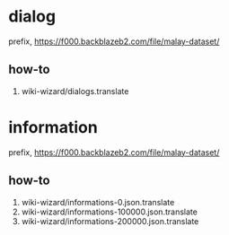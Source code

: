 # dialog

prefix, https://f000.backblazeb2.com/file/malay-dataset/

## how-to

1. wiki-wizard/dialogs.translate

# information

prefix, https://f000.backblazeb2.com/file/malay-dataset/

## how-to

1. wiki-wizard/informations-0.json.translate
1. wiki-wizard/informations-100000.json.translate
1. wiki-wizard/informations-200000.json.translate